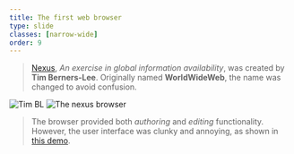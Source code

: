 ```yaml
---
title: The first web browser
type: slide
classes: [narrow-wide]
order: 9
---
```



>[Nexus](http://digital-archaeology.org/the-nexus-browser/), *An exercise in global information availability*, was created by **Tim Berners-Lee**. Originally named **WorldWideWeb**, the name was changed to avoid confusion.

![Tim BL](images/timbl-avatar.png)
![The nexus browser](images/nexus.png)

>The browser provided both *authoring* and *editing* functionality.
>However, the user interface was clunky and annoying, as shown in [this demo](https://www.youtube.com/watch?v=3c3Rt6QbHDw&feature=youtu.be).

